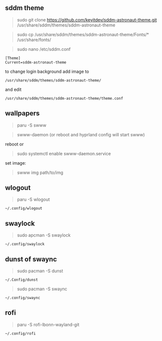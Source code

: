 
## sddm theme

> sudo git clone https://github.com/keyitdev/sddm-astronaut-theme.git /usr/share/sddm/themes/sddm-astronaut-theme

> sudo cp /usr/share/sddm/themes/sddm-astronaut-theme/Fonts/* /usr/share/fonts/

> sudo nano /etc/sddm.conf

    [Theme]
    Current=sddm-astronaut-theme

to change login background add image to

    /usr/share/sddm/themes/sddm-astronaut-theme/

and edit

    /usr/share/sddm/themes/sddm-astronaut-theme/theme.conf


## wallpapers

> paru -S swww

> swww-daemon (or reboot and hyprland config will start swww)

reboot or

> sudo systemctl enable swww-daemon.service

set image:

> swww img path/to/img

## wlogout

> paru -S wlogout

`~/.config/wlogout`

## swaylock

> sudo apcman -S swaylock

`~/.config/swaylock`

## dunst of swaync

> sudo pacman -S dunst

`~/.Config/dunst`

> sudo pacman -S swaync

`~/.config/swaync`

## rofi

> paru -S rofi-lbonn-wayland-git

`~/.config/rofi`
